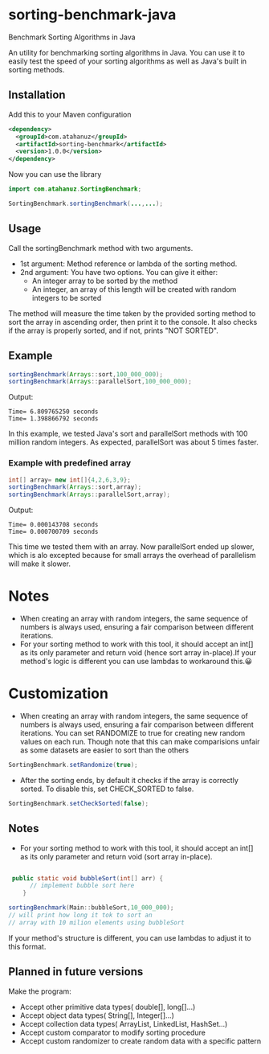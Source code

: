 # sorting-benchmark-java
Benchmark Sorting Algorithms in Java

An utility for benchmarking sorting algorithms in Java. You can use it to easily test the speed of your sorting algorithms as well as Java's built in sorting methods.

## Installation
Add this to your Maven configuration
```xml
<dependency>
  <groupId>com.atahanuz</groupId>
  <artifactId>sorting-benchmark</artifactId>
  <version>1.0.0</version>
</dependency>
```
Now you can use the library
```java
import com.atahanuz.SortingBenchmark;

SortingBenchmark.sortingBenchmark(...,...);
```
## Usage

Call the sortingBenchmark method with two arguments.
- 1st argument: Method reference or lambda of the sorting method.
- 2nd argument: You have two options. You can give it either:
  - An integer array to be sorted by the method
  - An integer, an array of this length will be created with random integers to be sorted

The method will measure the time taken by the provided sorting method to sort the array in ascending order, then print it to the console. It also checks if the array is properly sorted, and if not, prints "NOT SORTED".


## Example
```java
sortingBenchmark(Arrays::sort,100_000_000);
sortingBenchmark(Arrays::parallelSort,100_000_000);
```
Output:
```
Time= 6.809765250 seconds
Time= 1.398866792 seconds
```
In this example, we tested Java's sort and parallelSort methods with 100 million random integers. As expected, parallelSort was about 5 times faster.


### Example with predefined array

```java
int[] array= new int[]{4,2,6,3,9};
sortingBenchmark(Arrays::sort,array);
sortingBenchmark(Arrays::parallelSort,array);
```

Output:
```
Time= 0.000143708 seconds
Time= 0.000700709 seconds
```
This time we tested them with an array. Now parallelSort ended up slower, which is alo excepted because for small arrays the overhead of parallelism will make it slower.

# Notes
- When creating an array with random integers, the same sequence of numbers is always used, ensuring a fair comparison between different iterations.
- For your sorting method to work with this tool, it should accept an int[] as its only parameter and return void (hence sort array in-place).If your method's logic is different you can use lambdas to workaround this.😀


# Customization
- When creating an array with random integers, the same sequence of numbers is always used, ensuring a fair comparison between different iterations.
You can set RANDOMIZE to true for creating new random values on each run. Though note that this can make comparisions unfair as some datasets are easier to sort than the others

```java
SortingBenchmark.setRandomize(true);
```
- After the sorting ends, by default it checks if the array is correctly sorted. To disable this, set CHECK_SORTED to false.
```java
SortingBenchmark.setCheckSorted(false);
```

## Notes
- For your sorting method to work with this tool, it should accept an int[] as its only parameter and return void (sort array in-place).
```java

 public static void bubbleSort(int[] arr) {
      // implement bubble sort here
    }

sortingBenchmark(Main::bubbleSort,10_000_000);
// will print how long it tok to sort an 
// array with 10 milion elements using bubbleSort
```
If your method's structure is different, you can use lambdas to adjust it to this format.

## Planned in future versions
Make the program:
- Accept other primitive data types( double[], long[]...)
- Accept object data types( String[], Integer[]...)
- Accept collection data types( ArrayList, LinkedList, HashSet...)
- Accept custom comparator to modify sorting procedure
- Accept custom randomizer to create random data with a specific pattern




